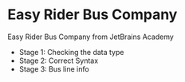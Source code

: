 # Easy Rider Bus Company
Easy Rider Bus Company from JetBrains Academy
- Stage 1: Checking the data type
- Stage 2: Correct Syntax
- Stage 3: Bus line info
